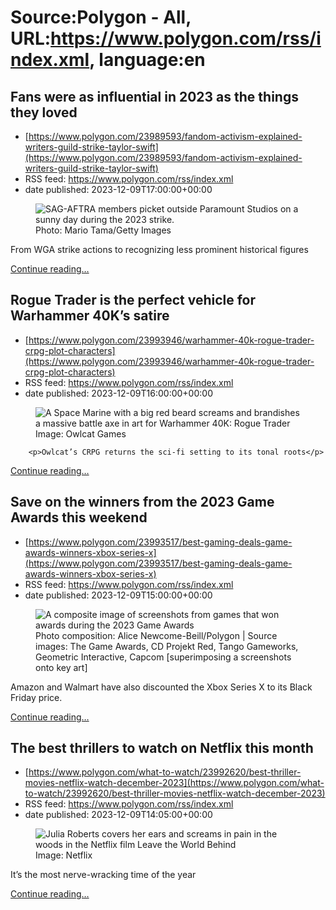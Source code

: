 # Source:Polygon -  All, URL:https://www.polygon.com/rss/index.xml, language:en

## Fans were as influential in 2023 as the things they loved
 - [https://www.polygon.com/23989593/fandom-activism-explained-writers-guild-strike-taylor-swift](https://www.polygon.com/23989593/fandom-activism-explained-writers-guild-strike-taylor-swift)
 - RSS feed: https://www.polygon.com/rss/index.xml
 - date published: 2023-12-09T17:00:00+00:00

<figure>
      <img alt="SAG-AFTRA members picket outside Paramount Studios on a sunny day during the 2023 strike." src="https://cdn.vox-cdn.com/thumbor/nfrtXfOXLP1P-AD_MDj3J5AwRp8=/0x241:5084x3101/640x360/cdn.vox-cdn.com/uploads/chorus_image/image/72947404/1713785580.0.jpg" />
        <figcaption>Photo: Mario Tama/Getty Images</figcaption>
    </figure>

  <p>From WGA strike actions to recognizing less prominent historical figures</p>
  <p>
    <a href="https://www.polygon.com/23989593/fandom-activism-explained-writers-guild-strike-taylor-swift">Continue reading&hellip;</a>
  </p>

## Rogue Trader is the perfect vehicle for Warhammer 40K’s satire
 - [https://www.polygon.com/23993946/warhammer-40k-rogue-trader-crpg-plot-characters](https://www.polygon.com/23993946/warhammer-40k-rogue-trader-crpg-plot-characters)
 - RSS feed: https://www.polygon.com/rss/index.xml
 - date published: 2023-12-09T16:00:00+00:00

<figure>
      <img alt="A Space Marine with a big red beard screams and brandishes a massive battle axe in art for Warhammer 40K: Rogue Trader" src="https://cdn.vox-cdn.com/thumbor/gQ88FQbY5x8c8x4f_KwGavvGSZo=/0x0:1920x1080/640x360/cdn.vox-cdn.com/uploads/chorus_image/image/72947248/polygon_warhammer_40k_space_marine_rogue_trader.0.jpg" />
        <figcaption>Image: Owlcat Games</figcaption>
    </figure>


  		<p>Owlcat’s CRPG returns the sci-fi setting to its tonal roots</p>
  <p>
    <a href="https://www.polygon.com/23993946/warhammer-40k-rogue-trader-crpg-plot-characters">Continue reading&hellip;</a>
  </p>

## Save on the winners from the 2023 Game Awards this weekend
 - [https://www.polygon.com/23993517/best-gaming-deals-game-awards-winners-xbox-series-x](https://www.polygon.com/23993517/best-gaming-deals-game-awards-winners-xbox-series-x)
 - RSS feed: https://www.polygon.com/rss/index.xml
 - date published: 2023-12-09T15:00:00+00:00

<figure>
      <img alt="A composite image of screenshots from games that won awards during the 2023 Game Awards" src="https://cdn.vox-cdn.com/thumbor/eGyqPBefCSBLGPFVqkXe0ca_CfA=/0x1:1698x956/640x360/cdn.vox-cdn.com/uploads/chorus_image/image/72947136/TGA23_STATICS_KV4_6c0f145847c4ae443c8a_copy.0.jpg" />
        <figcaption>Photo composition: Alice Newcome-Beill/Polygon | Source images: The Game Awards, CD Projekt Red, Tango Gameworks, Geometric Interactive, Capcom [superimposing a screenshots onto key art]</figcaption>
    </figure>

  <p>Amazon and Walmart have also discounted the Xbox Series X to its Black Friday price.</p>
  <p>
    <a href="https://www.polygon.com/23993517/best-gaming-deals-game-awards-winners-xbox-series-x">Continue reading&hellip;</a>
  </p>

## The best thrillers to watch on Netflix this month
 - [https://www.polygon.com/what-to-watch/23992620/best-thriller-movies-netflix-watch-december-2023](https://www.polygon.com/what-to-watch/23992620/best-thriller-movies-netflix-watch-december-2023)
 - RSS feed: https://www.polygon.com/rss/index.xml
 - date published: 2023-12-09T14:05:00+00:00

<figure>
      <img alt="Julia Roberts covers her ears and screams in pain in the woods in the Netflix film Leave the World Behind" src="https://cdn.vox-cdn.com/thumbor/YNlw6xG5aRPRBXndZN00b2ZKHQE=/304x241:2098x1250/640x360/cdn.vox-cdn.com/uploads/chorus_image/image/72947048/Leave_the_World_Behind_n_01_04_31_12_f.0.jpg" />
        <figcaption>Image: Netflix</figcaption>
    </figure>

  <p>It’s the most nerve-wracking time of the year</p>
  <p>
    <a href="https://www.polygon.com/what-to-watch/23992620/best-thriller-movies-netflix-watch-december-2023">Continue reading&hellip;</a>
  </p>

